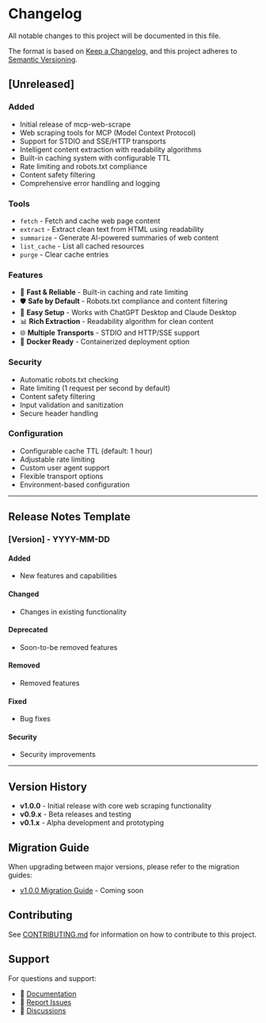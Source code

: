 # Changelog

All notable changes to this project will be documented in this file.

The format is based on [Keep a Changelog](https://keepachangelog.com/en/1.0.0/),
and this project adheres to [Semantic Versioning](https://semver.org/spec/v2.0.0.html).

## [Unreleased]

### Added
- Initial release of mcp-web-scrape
- Web scraping tools for MCP (Model Context Protocol)
- Support for STDIO and SSE/HTTP transports
- Intelligent content extraction with readability algorithms
- Built-in caching system with configurable TTL
- Rate limiting and robots.txt compliance
- Content safety filtering
- Comprehensive error handling and logging

### Tools
- `fetch` - Fetch and cache web page content
- `extract` - Extract clean text from HTML using readability
- `summarize` - Generate AI-powered summaries of web content
- `list_cache` - List all cached resources
- `purge` - Clear cache entries

### Features
- 🚀 **Fast & Reliable** - Built-in caching and rate limiting
- 🛡️ **Safe by Default** - Robots.txt compliance and content filtering
- 🔧 **Easy Setup** - Works with ChatGPT Desktop and Claude Desktop
- 📊 **Rich Extraction** - Readability algorithm for clean content
- 🌐 **Multiple Transports** - STDIO and HTTP/SSE support
- 🐳 **Docker Ready** - Containerized deployment option

### Security
- Automatic robots.txt checking
- Rate limiting (1 request per second by default)
- Content safety filtering
- Input validation and sanitization
- Secure header handling

### Configuration
- Configurable cache TTL (default: 1 hour)
- Adjustable rate limiting
- Custom user agent support
- Flexible transport options
- Environment-based configuration

---

## Release Notes Template

### [Version] - YYYY-MM-DD

#### Added
- New features and capabilities

#### Changed
- Changes in existing functionality

#### Deprecated
- Soon-to-be removed features

#### Removed
- Removed features

#### Fixed
- Bug fixes

#### Security
- Security improvements

---

## Version History

- **v1.0.0** - Initial release with core web scraping functionality
- **v0.9.x** - Beta releases and testing
- **v0.1.x** - Alpha development and prototyping

## Migration Guide

When upgrading between major versions, please refer to the migration guides:

- [v1.0.0 Migration Guide](#) - Coming soon

## Contributing

See [CONTRIBUTING.md](CONTRIBUTING.md) for information on how to contribute to this project.

## Support

For questions and support:
- 📖 [Documentation](README.md)
- 🐛 [Report Issues](https://github.com/mukul975/mcp-web-scrape/issues)
- 💬 [Discussions](https://github.com/mukul975/mcp-web-scrape/discussions)